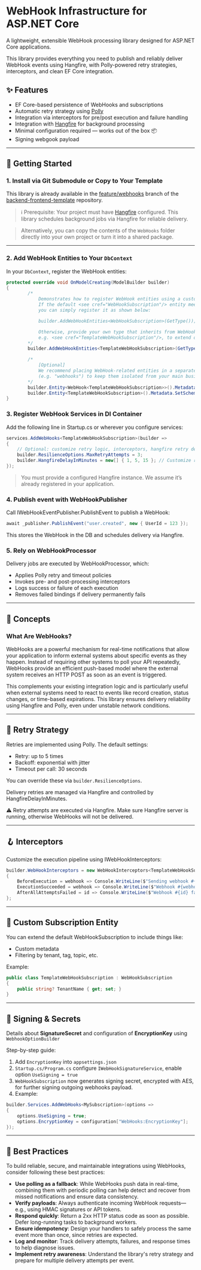 # WebHook Infrastructure for ASP.NET Core

A lightweight, extensible WebHook processing library designed for ASP.NET Core applications.

This library provides everything you need to publish and reliably deliver WebHook events using Hangfire, with Polly-powered retry strategies, interceptors, and clean EF Core integration.

## ✨ Features

-  EF Core-based persistence of WebHooks and subscriptions
-  Automatic retry strategy using [Polly](https://github.com/App-vNext/Polly)
-  Integration via interceptors for pre/post execution and failure handling
-  Integration with [Hangfire](https://www.hangfire.io/) for background processing
-  Minimal configuration required — works out of the box 📦
-  Signing webgook payload

---

## 🚀 Getting Started

### 1. Install via Git Submodule or Copy to Your Template

This library is already available in the [feature/webhooks](https://github.com/mav10/backend-frontend-template/tree/feature/webhooks) branch of the [backend-frontend-template](https://github.com/mav10/backend-frontend-template) repository.

> ℹ️ Prerequisite: Your project must have [Hangfire](https://www.hangfire.io/) configured.
> This library schedules background jobs via Hangfire for reliable delivery.


> Alternatively, you can copy the contents of the `WebHooks` folder directly into your own project or turn it into a shared package.

---

### 2. Add WebHook Entities to Your `DbContext`

In your `DbContext`, register the WebHook entities:

```csharp
protected override void OnModelCreating(ModelBuilder builder)
{
        /*
            Demonstrates how to register WebHook entities using a custom subscription type.
            If the default <see cref="WebHookSubscription"/> entity meets your requirements,
            you can simply register it as shown below:

            builder.AddWebHookEntities<WebHookSubscription>(GetType());

            Otherwise, provide your own type that inherits from WebHookSubscription,
            e.g. <see cref="TemplateWebHookSubscription"/>, to extend or override behavior.
        */
        builder.AddWebHookEntities<TemplateWebHookSubscription>(GetType());

        /*
            [Optional]
            We recommend placing WebHook-related entities in a separate schema
            (e.g. "webhooks") to keep them isolated from your main business logic tables.
        */
        builder.Entity<WebHook<TemplateWebHookSubscription>>().Metadata.SetSchema("webhooks");
        builder.Entity<TemplateWebHookSubscription>().Metadata.SetSchema("webhooks");
}
```

### 3. Register WebHook Services in DI Container

Add the following line in Startup.cs or wherever you configure services:
```csharp
services.AddWebHooks<TemplateWebHookSubscription>(builder =>
{
    // Optional: customize retry logic, interceptors, hangfire retry delays, etc.
    builder.ResilienceOptions.MaxRetryAttempts = 3;
    builder.HangfireDelayInMinutes = new[] { 1, 5, 15 }; // Customize retry delays
});
```

> You must provide a configured Hangfire instance. We assume it’s already registered in your application.

### 4. Publish event with WebHookPublisher
Call IWebHookEventPublisher.PublishEvent to publish a WebHook:

```csharp
await _publisher.PublishEvent("user.created", new { UserId = 123 });
```
This stores the WebHook in the DB and schedules delivery via Hangfire.


### 5. Rely on WebHookProcessor

Delivery jobs are executed by WebHookProcessor, which:
- Applies Polly retry and timeout policies
- Invokes pre- and post-processing interceptors
- Logs success or failure of each execution
- Removes failed bindings if delivery permanently fails


----
## 🧠 Concepts

### What Are WebHooks?

WebHooks are a powerful mechanism for real-time notifications that allow your application to inform external systems about specific events as they happen. Instead of requiring other systems to poll your API repeatedly, WebHooks provide an efficient push-based model where the external system receives an HTTP POST as soon as an event is triggered.

This complements your existing integration logic and is particularly useful when external systems need to react to events like record creation, status changes, or time-based expirations. This library ensures delivery reliability using Hangfire and Polly, even under unstable network conditions.

---

## 🔄 Retry Strategy

Retries are implemented using Polly. The default settings:
- Retry: up to 5 times
- Backoff: exponential with jitter
- Timeout per call: 30 seconds

You can override these via `builder.ResilienceOptions`.

Delivery retries are managed via Hangfire and controlled by HangfireDelayInMinutes.

⚠️ Retry attempts are executed via Hangfire. Make sure Hangfire server is running, otherwise WebHooks will not be delivered.

----

## 🪝 Interceptors
Customize the execution pipeline using IWebHookInterceptors<TSub>:
```csharp
builder.WebHookInterceptors = new WebHookInterceptors<TemplateWebHookSubscription>
{
    BeforeExecution = webhook => Console.WriteLine($"Sending webhook #{webhook.id}"),
    ExecutionSucceeded = webhook => Console.WriteLine($"Webhook #{webhook.id} succeeded"),
    AfterAllAttemptsFailed = id => Console.WriteLine($"Webhook #{id} failed permanently"),
};
```

----
## 🧱 Custom Subscription Entity

You can extend the default WebHookSubscription to include things like:
- Custom metadata
- Filtering by tenant, tag, topic, etc.

Example:
```csharp
public class TemplateWebHookSubscription : WebHookSubscription
{
    public string? TenantName { get; set; }
}
```

---
## 🔐 Signing & Secrets

Details about **SignatureSecret** and configuration of **EncryptionKey** using `WebhookOptionBuilder`

Step-by-step guide:
1.	Add `EncryptionKey` into `appsettings.json`
2.	`Startup.cs/Program.cs` configure `IWebHookSignatureService`, enable option `UseSigning = true`
3.	`WebHookSubscription` now generates signing secret, encrypted with AES, for further signing outgoing webhooks payload.
4.	Example:

```csharp
builder.Services.AddWebHooks<MySubscription>(options =>
{
    options.UseSigning = true;
    options.EncryptionKey = configuration["WebHooks:EncryptionKey"];
});
```

---

## 🧠 Best Practices

To build reliable, secure, and maintainable integrations using WebHooks, consider following these best practices:

- **Use polling as a fallback**: While WebHooks push data in real-time, combining them with periodic polling can help detect and recover from missed notifications and ensure data consistency.
- **Verify payloads**: Always authenticate incoming WebHook requests—e.g., using HMAC signatures or API tokens.
- **Respond quickly**: Return a 2xx HTTP status code as soon as possible. Defer long-running tasks to background workers.
- **Ensure idempotency**: Design your handlers to safely process the same event more than once, since retries are expected.
- **Log and monitor**: Track delivery attempts, failures, and response times to help diagnose issues.
- **Implement retry awareness**: Understand the library's retry strategy and prepare for multiple delivery attempts per event.
